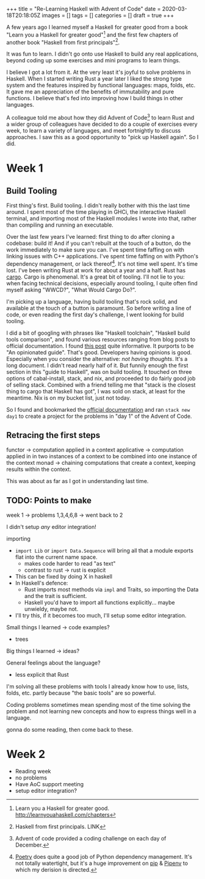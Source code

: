 +++
title = "Re-Learning Haskell with Advent of Code"
date = 2020-03-18T20:18:05Z
images = []
tags = []
categories = []
draft = true
+++

A few years ago I learned myself a Haskell for greater good from
a book "Learn you a Haskell for greater good"[^1] and the first few
chapters of another book "Haskell from first principals"[^2].

It was fun to learn.  I didn't go onto use Haskell to build any real
applications, beyond coding up some exercises and mini programs to
learn things.

I believe I got a lot from it.  At the very least it's joyful to solve
problems in Haskell.  When I started writing Rust a year later I liked
the strong type system and the features inspired by functional languages:
maps, folds, etc.  It gave me an appreciation of the benefits of
immutability and pure functions.  I believe that's fed into improving
how I build things in other languages.

A colleague told me about how they did Advent of Code[^3] to learn Rust and
a wider group of colleagues have decided to do a couple of exercises every
week, to learn a variety of languages, and meet fortnightly to discuss
approaches.  I saw this as a good opportunity to "pick up Haskell again".
So I did.

# Week 1

## Build Tooling

First thing's first.  Build tooling.  I didn't really bother with
this the last time around.  I spent most of the time playing in GHCi,
the interactive Haskell terminal, and importing most of the Haskell
modules I wrote into that, rather than compiling and running an
executable.

Over the last few years I've learned: first thing to do after cloning
a codebase: build it! And if you can't rebuilt at the touch of a button,
do the work immediately to make sure you can.  I've spent time faffing
on with linking issues with C++ applications.  I've spent time faffing
on with Python's dependency management, or lack thereof[^4].  It's not time
well spent.  It's time lost.  I've been writing Rust at work for about
a year and a half.  Rust has [cargo][cargo].  Cargo is phenomenal.  It's a great
bit of tooling.  I'll not lie to you: when facing technical decisions,
especially around tooling, I quite often find myself asking "WWCD?", "What
Would Cargo Do?".

I'm picking up a language, having build tooling that's rock solid,
and available at the touch of a button is paramount.  So before writing
a line of code, or even reading the first day's challenge, I went looking
for build tooling.

I did a bit of googling with phrases like "Haskell toolchain", "Haskell
build tools comparison", and found various resources ranging from blog
posts to official documentation.  I found [this post][opinion-guide-haskell]
quite informative.  It purports to be "An opinionated guide".  That's good.
Developers having opinions is good.  Especially when you consider the
alternative: _not having thoughts_.  It's a long document.  I didn't read
nearly half of it.  But funnily enough the first section in this "guide
to Haskell", was on build tooling.  It touched on three options of cabal-install,
stack, and nix, and proceeded to do fairly good job of selling stack.
Combined with a friend telling me that "stack is the closest thing to cargo
that Haskell has got", I was sold on stack, at least for the meantime.
Nix is on my bucket list, just not today.

So I found and bookmarked the [official documentation][stack-docs] and
ran `stack new day1` to create a project for the problems in "day 1" of
the Advent of Code.

## Retracing the first steps

functor -> computation applied in a context
applicative -> computation applied in in two instances of a context to be combined into
one instance of the context
monad -> chaining computations that create a context, keeping results within the context.

This was about as far as I got in understanding last time.

## TODO: Points to make

week 1 -> problems 1,3,4,6,8 -> went back to 2

I didn't setup _any_ editor integration!

importing
* `import Lib` or `import Data.Sequence` will bring all that a module exports
  flat into the current name space.
  * makes code harder to read "as text"
  * contrast to rust -> rust is explicit
* This can be fixed by doing X in haskell
* In Haskell's defence:
  * Rust imports most methods via `impl` and Traits, so importing the Data and the trait
    is sufficient.
  * Haskell you'd have to import all functions explicitly... maybe unwieldy, maybe not.
* I'll try this, if it becomes too much, I'll setup some editor integration.

Small things I learned -> code examples?
* trees

Big things I learned -> ideas?

General feelings about the language?
- less explicit that Rust

I'm solving all these problems with tools I already know how to use, lists, folds, etc.
partly because "the basic tools" are so powerful.

Coding problems sometimes mean spending most of the time solving the problem
and not learning new concepts and how to express things well in a language.

gonna do some reading, then come back to these.

# Week 2

* Reading week
* no problems
* Have AoC support meeting
* setup editor integration?

[opinion-guide-haskell]: https://lexi-lambda.github.io/blog/2018/02/10/an-opinionated-guide-to-haskell-in-2018/
[cargo]: TODO
[stack-docs]: https://docs.haskellstack.org/en/stable/README/

[^1]: Learn you a Haskell for greater good. http://learnyouahaskell.com/chapters
[^2]: Haskell from first principals. LINK
[^3]: Advent of code provided a coding challenge on each day of December.
[^4]: [Poetry]() does quite a good job of Python dependency management.
      It's not totally watertight, but it's a huge improvement on [pip]() & [Pipenv]()
      to which my derision is directed.

